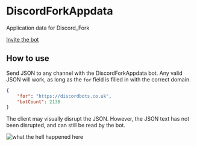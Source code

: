 # DiscordForkAppdata
Application data for Discord_Fork

[Invite the bot](https://discordapp.com/api/oauth2/authorize?client_id=473861594749861909&permissions=0&scope=bot)

## How to use
Send JSON to any channel with the DiscordForkAppdata bot.
Any valid JSON will work, as long as the `for` field is filled in with the correct domain.
```json
{
    "for": "https://discordbots.co.uk",
    "botCount": 2138
}
```

The client may visually disrupt the JSON.
However, the JSON text has not been disrupted, and can still be read by the bot.

![what the hell happened here](https://its-not-advertising-if-the-website-doesnt-exist-anymore.moustacheminer.com/DiscordCanary_2018-07-31_19-13-35.png)
